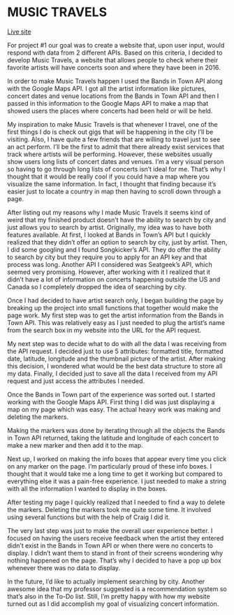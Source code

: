 MUSIC TRAVELS
=============

[Live site](http://atr313.nyuad.im/music/ "Music Travels")


For project #1 our goal was to create a website that, upon user input, would respond with data from 2 different APIs. Based on this criteria, I decided to develop Music Travels, a website that allows people to check where their favorite artists will have concerts soon and where they have been in 2016.

In order to make Music Travels happen I used the Bands in Town API along with the Google Maps API. I got all the artist information like pictures, concert dates and venue locations from the Bands in Town API and then I passed in this information to the Google Maps API to make a map that showed users the places where concerts had been held or will be held.

My inspiration to make Music Travels is that whenever I travel, one of the first things I do is check out gigs that will be happening in the city I’ll be visiting. Also, I have quite a few friends that are willing to travel just to see an act perform. I’ll be the first to admit that there already exist services that track where artists will be performing. However, these websites usually show users long lists of concert dates and venues. I’m a very visual person so having to go through long lists of concerts isn’t ideal for me. That’s why I thought that it would be really cool if you could have a map where you visualize the same information. In fact, I thought that finding because it’s easier just to locate a country in map then having to scroll down through a page.

After listing out my reasons why I made Music Travels it seems kind of weird that my finished product doesn’t have the ability to search by city and just allows you to search by artist. Originally, my idea was to have both features available. At first, I looked at Bands in Town’s API but I quickly realized that they didn’t offer an option to search by city, just by artist. Then, I did some googling and I found Songkicker’s API. They do offer the ability to search by city but they require you to apply for an API key and that process was long. Another API I considered was Seatgeek’s API, which seemed very promising. However, after working with it I realized that it didn’t have a lot of information on concerts happening outside the US and Canada so I completely dropped the idea of searching by city.

Once I had decided to have artist search only, I began building the page by breaking up the project into small functions that together would make the page work. My first step was to get the artist information from the Bands in Town API. This was relatively easy as I just needed to plug the artist’s name from the search box in my website into the URL for the API request.

My next step was to decide what to do with all the data I was receiving from the API request. I decided just to use 5 attributes: formatted title, formatted date, latitude, longitude and the thumbnail picture of the artist. After making this decision, I wondered what would be the best data structure to store all my data. Finally, I decided just to save all the data I received from my API request and just access the attributes I needed.

Once the Bands in Town part of the experience was sorted out. I started working with the Google Maps API. First thing I did was just displaying a map on my page which was easy. The actual heavy work was making and deleting the markers.

Making the markers was done by iterating through all the objects the Bands in Town API returned, taking the latitude and longitude of each concert to make a new marker and then add it to the map.

Next up, I worked on making the info boxes that appear every time you click on any marker on the page. I’m particularly proud of these info boxes. I thought that it would take me a long time to get it working but compared to everything else it was a pain-free experience. I just needed to make a string with all the information I wanted to display in the boxes.

After testing my page I quickly realized that I needed to find a way to delete the markers. Deleting the markers took me quite some time. It involved using several functions but with the help of Craig I did it.

The very last step was just to make the overall user experience better. I focused on having the users receive feedback when the artist they entered didn’t exist in the Bands in Town API or when there were no concerts to display. I didn’t want them to stand in front of their screens wondering why nothing happened on the page. That’s why I decided to have a pop up box whenever there was no data to display.

In the future, I’d like to actually implement searching by city. Another awesome idea that my professor suggested is a recommendation system so that’s also in the To-Do list. Still, I’m pretty happy with how my website turned out as I did accomplish my goal of visualizing concert information.
